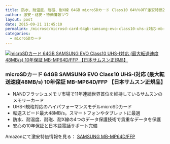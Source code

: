 ```yaml
---
title: 防水、耐温度、耐磁、耐X線 64GB microSDカード Class10 64%％OFF激安特価2,624円台！送料無料！
author: 激安・格安・特価情報ツウ
layout: post
date: 2015-09-21 11:45:10
permalink: /microsd/microsd-card-64gb-samsung-evo-class10-uhs-i対応-mb-mp64d-ffp-amazon.html
categories:
  - microSDカード
---
```

<div class="img-bg2 img_L">
  <a href="http://www.amazon.co.jp/exec/obidos/ASIN/B00S66Q0E0/tokkajohotsu-22/ref=nosim/" name="amanatulink" target="_blank"><img src="http://ecx.images-amazon.com/images/I/41GXPu8Q3XL._SL160_.jpg" alt="microSDカード 64GB SAMSUNG EVO Class10 UHS-I対応 (最大転送速度48MB/s) 10年保証 MB-MP64D/FFP 【日本サムスン正規品】" style="border: none;" /></a>
</div>

### microSDカード 64GB SAMSUNG EVO Class10 UHS-I対応 (最大転送速度48MB/s) 10年保証 MB-MP64D/FFP 【日本サムスン正規品】
<!--more-->

* NANDフラッシュメモリ市場で11年連続世界首位を維持しているサムスンのメモリーカード
* UHS-I規格対応のハイパフォーマンスモデルmicroSDカード
* 転送スピード最大48MB/s。スマートフォンやタブレットに最適
* 防水、耐温度、耐磁、耐X線の4つのデータ保護技術で貴重なデータを保護
* 安心の10年保証と日本語電話サポート完備

Amazonにて激安特価情報を見る： <a href="http://www.amazon.co.jp/exec/obidos/ASIN/B00S66Q0E0/tokkajohotsu-22/ref=nosim/" target="_blank"><span class="fs150p">SAMSUNG MB-MP64D/FFP</span></a>